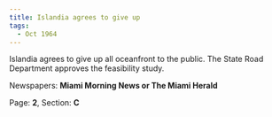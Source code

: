 ```yaml
---  
title: Islandia agrees to give up  
tags:  
  - Oct 1964  
---  
```

  
Islandia agrees to give up all oceanfront to the public. The State Road Department approves the feasibility study.  
  
Newspapers: **Miami Morning News or The Miami Herald**  
  
Page: **2**, Section: **C** 
